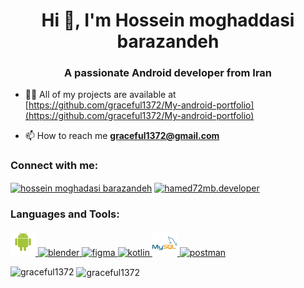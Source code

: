 
<h1 align="center">Hi 👋, I'm Hossein moghaddasi barazandeh</h1>
<h3 align="center">A passionate Android developer from Iran</h3>

- 👨‍💻 All of my projects are available at [https://github.com/graceful1372/My-android-portfolio](https://github.com/graceful1372/My-android-portfolio)

- 📫 How to reach me **graceful1372@gmail.com**

<h3 align="left">Connect with me:</h3>
<p align="left">
<a href="https://linkedin.com/in/hossein moghadasi barazandeh" target="blank"><img align="center" src="https://raw.githubusercontent.com/rahuldkjain/github-profile-readme-generator/master/src/images/icons/Social/linked-in-alt.svg" alt="hossein moghadasi barazandeh" height="30" width="40" /></a>
<a href="https://instagram.com/hamed72mb.developer" target="blank"><img align="center" src="https://raw.githubusercontent.com/rahuldkjain/github-profile-readme-generator/master/src/images/icons/Social/instagram.svg" alt="hamed72mb.developer" height="30" width="40" /></a>
</p>

<h3 align="left">Languages and Tools:</h3>
<p align="left"> <a href="https://developer.android.com" target="_blank" rel="noreferrer"> <img src="https://raw.githubusercontent.com/devicons/devicon/master/icons/android/android-original-wordmark.svg" alt="android" width="40" height="40"/> </a> <a href="https://www.blender.org/" target="_blank" rel="noreferrer"> <img src="https://download.blender.org/branding/community/blender_community_badge_white.svg" alt="blender" width="40" height="40"/> </a> <a href="https://www.figma.com/" target="_blank" rel="noreferrer"> <img src="https://www.vectorlogo.zone/logos/figma/figma-icon.svg" alt="figma" width="40" height="40"/> </a> <a href="https://kotlinlang.org" target="_blank" rel="noreferrer"> <img src="https://www.vectorlogo.zone/logos/kotlinlang/kotlinlang-icon.svg" alt="kotlin" width="40" height="40"/> </a> <a href="https://www.mysql.com/" target="_blank" rel="noreferrer"> <img src="https://raw.githubusercontent.com/devicons/devicon/master/icons/mysql/mysql-original-wordmark.svg" alt="mysql" width="40" height="40"/> </a> <a href="https://postman.com" target="_blank" rel="noreferrer"> <img src="https://www.vectorlogo.zone/logos/getpostman/getpostman-icon.svg" alt="postman" width="40" height="40"/> </a> </p>

<p><img align="left" src="https://github-readme-stats.vercel.app/api/top-langs?username=graceful1372&show_icons=true&locale=en&layout=compact" alt="graceful1372" /></p>

<p>&nbsp;<img align="center" src="https://github-readme-stats.vercel.app/api?username=graceful1372&show_icons=true&locale=en" alt="graceful1372" /></p>
